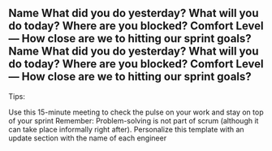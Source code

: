 Name
What did you do yesterday?
What will you do today?
Where are you blocked?
Comfort Level — How close are we to hitting our sprint goals?
Name
What did you do yesterday?
What will you do today?
Where are you blocked?
Comfort Level — How close are we to hitting our sprint goals?
--

Tips:

Use this 15-minute meeting to check the pulse on your work and stay on top of your sprint
Remember: Problem-solving is not part of scrum (although it can take place informally right after).
Personalize this template with an update section with the name of each engineer

